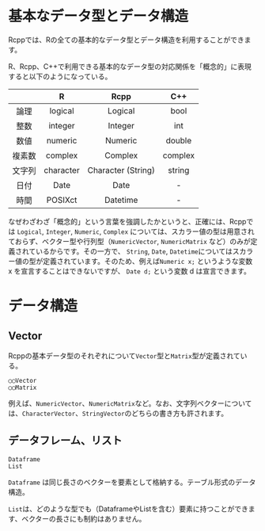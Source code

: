 # 基本なデータ型とデータ構造

Rcppでは、Rの全ての基本的なデータ型とデータ構造を利用することができます。


R、Rcpp、C++で利用できる基本的なデータ型の対応関係を「概念的」に表現すると以下のようになっている。

||R|Rcpp|C++|
|:---:|:---:|:---:|:---:|
|論理|logical|Logical|bool|
|整数|integer|Integer|int|
|数値|numeric|Numeric|double|
|複素数|complex|Complex|complex|
|文字列|character|Character (String)|string|
|日付|Date|Date|-|
|時間|POSIXct|Datetime|-|
 

なぜわざわざ「概念的」という言葉を強調したかというと、正確には、Rcppでは `Logical`, `Integer`, `Numeric`, `Complex` については、スカラー値の型は用意されておらず、ベクター型や行列型（`NumericVector`, `NumericMatrix` など）のみが定義されているからです。その一方で、 `String`, `Date`, `Datetime`についてはスカラー値の型が定義されています。そのため、例えば`Numeric x;` というような変数 x を宣言することはできないですが、 `Date d;` という変数 d は宣言できます。


# データ構造

## Vector

Rcppの基本データ型のそれぞれについて`Vector`型と`Matrix`型が定義されている。

```
◯◯Vector
◯◯Matrix
```

例えば、`NumericVector`、`NumericMatrix`など。なお、文字列ベクターについては、`CharacterVector`、`StringVector`のどちらの書き方も許されます。




## データフレーム、リスト

```
Dataframe
List
```
`Dataframe` は同じ長さのベクターを要素として格納する。テーブル形式のデータ構造。

`List`は、どのような型でも（DataframeやListを含む）要素に持つことができます、ベクターの長さにも制約はありません。







